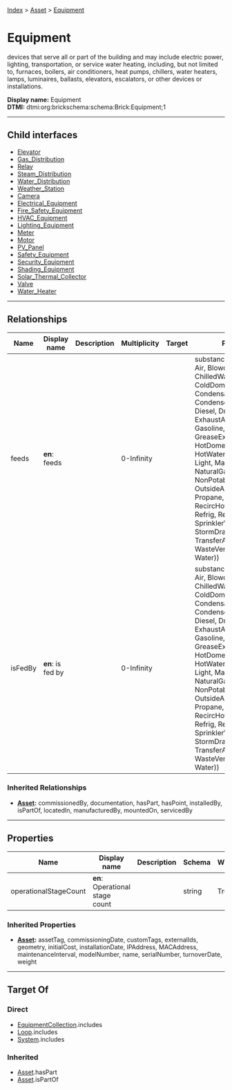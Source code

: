 [Index](../../index.md) > [Asset](../Asset.md) > [Equipment](#)
# Equipment

devices that serve all or part of the building and may include electric power, lighting, transportation, or service water heating, including, but not limited to, furnaces, boilers, air conditioners, heat pumps, chillers, water heaters, lamps, luminaires, ballasts, elevators, escalators, or other devices or installations.


**Display name:** Equipment<br />
**DTMI:** dtmi:org:brickschema:schema:Brick:Equipment;1

---

## Child interfaces
* [Elevator](Elevator.md)
* [Gas_Distribution](Gas_Distribution.md)
* [Relay](Relay.md)
* [Steam_Distribution](Steam_Distribution.md)
* [Water_Distribution](Water_Distribution.md)
* [Weather_Station](Weather_Station.md)
* [Camera](Camera/Camera.md)
* [Electrical_Equipment](Electrical_Equipment/Electrical_Equipment.md)
* [Fire_Safety_Equipment](Fire_Safety_Equipment/Fire_Safety_Equipment.md)
* [HVAC_Equipment](HVAC_Equipment/HVAC_Equipment.md)
* [Lighting_Equipment](Lighting_Equipment/Lighting_Equipment.md)
* [Meter](Meter/Meter.md)
* [Motor](Motor/Motor.md)
* [PV_Panel](PV_Panel/PV_Panel.md)
* [Safety_Equipment](Safety_Equipment/Safety_Equipment.md)
* [Security_Equipment](Security_Equipment/Security_Equipment.md)
* [Shading_Equipment](Shading_Equipment/Shading_Equipment.md)
* [Solar_Thermal_Collector](Solar_Thermal_Collector/Solar_Thermal_Collector.md)
* [Valve](Valve/Valve.md)
* [Water_Heater](Water_Heater/Water_Heater.md)

---

## Relationships

|Name|Display name|Description|Multiplicity|Target|Properties|Writable|
|-|-|-|-|-|-|-|
|feeds|**en**: feeds||0-Infinity||substance (enum (ACElec, Air, BlowdownWater, ChilledWater, ColdDomesticWater, Condensate, CondenserWater, DCElec, Diesel, DriveElec, Ethernet, ExhaustAir, Freight, FuelOil, Gasoline, GreaseExhaustAir, HotDomesticWater, HotWater, IrrigationWater, Light, MakeupWater, NaturalGas, NonPotableDomesticWater, OutsideAir, People, Propane, RecircHotDomesticWater, Refrig, ReturnAir, SprinklerWater, Steam, StormDrainage, SupplyAir, TransferAir, WasteVentDrainage, Water))|True|
|isFedBy|**en**: is fed by||0-Infinity||substance (enum (ACElec, Air, BlowdownWater, ChilledWater, ColdDomesticWater, Condensate, CondenserWater, DCElec, Diesel, DriveElec, Ethernet, ExhaustAir, Freight, FuelOil, Gasoline, GreaseExhaustAir, HotDomesticWater, HotWater, IrrigationWater, Light, MakeupWater, NaturalGas, NonPotableDomesticWater, OutsideAir, People, Propane, RecircHotDomesticWater, Refrig, ReturnAir, SprinklerWater, Steam, StormDrainage, SupplyAir, TransferAir, WasteVentDrainage, Water))|True|
### Inherited Relationships
* **[Asset](../Asset.md):** commissionedBy, documentation, hasPart, hasPoint, installedBy, isPartOf, locatedIn, manufacturedBy, mountedOn, servicedBy

---

## Properties

|Name|Display name|Description|Schema|Writable|
|-|-|-|-|-|
|operationalStageCount|**en**: Operational stage count||string|True|
### Inherited Properties
* **[Asset](../Asset.md):** assetTag, commissioningDate, customTags, externalIds, geometry, initialCost, installationDate, IPAddress, MACAddress, maintenanceInterval, modelNumber, name, serialNumber, turnoverDate, weight

---

## Target Of
### Direct
* [EquipmentCollection](../../Collection/EquipmentCollection.md).includes
* [Loop](../../Collection/Loop/Loop.md).includes
* [System](../../Collection/System/System.md).includes
### Inherited
* [Asset](../Asset.md).hasPart
* [Asset](../Asset.md).isPartOf
